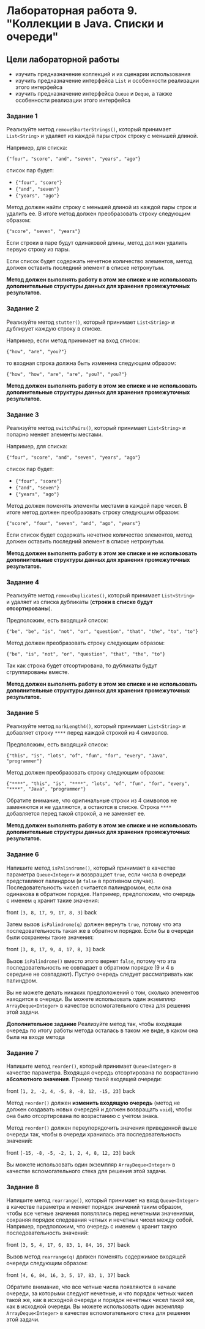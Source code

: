 # Лабораторная работа 9. "Коллекции в Java. Списки и очереди"

## Цели лабораторной работы

- изучить предназначение коллекций и их сценарии использования
- изучить предназначение интерфейса `List` и особенности реализации этого интерфейса
- изучить предназначение интерфейса `Queue` и `Deque`, а также особенности реализации этого интерфейса

### Задание 1

Реализуйте метод `removeShorterStrings()`, который принимает `List<String>` и удаляет из каждой пары строк строку с меньшей длиной.

Например, для списка:

`{"four", "score", "and", "seven", "years", "ago"}`

список пар будет:

- `{"four", "score"}`
- `{"and", "seven"}`
- `{"years", "ago"}`

Метод должен найти строку с меньшей длиной из каждой пары строк и удалить ее. В итоге метод должен преобразовать строку следующим образом:

`{"score", "seven", "years"}`

Если строки в паре будут одинаковой длины, метод должен удалить первую строку из пары.

Если список будет содержать нечетное количество элементов, метод должен оставить последний элемент в списке нетронутым.

**Метод должен выполнять работу в этом же списке и не использовать дополнительные структуры данных для хранения промежуточных результатов.**

### Задание 2

Реализуйте метод `stutter()`, который принимает `List<String>` и дублирует каждую строку в списке.

Например, если метод принимает на вход список:

`{"how", "are", "you?"}`

то входная строка должна быть изменена следующим образом:

`{"how", "how", "are", "are", "you?", "you?"}`

**Метод должен выполнять работу в этом же списке и не использовать дополнительные структуры данных для хранения промежуточных результатов.**

### Задание 3

Реализуйте метод `switchPairs()`, который принимает `List<String>` и попарно меняет элементы местами.

Например, для списка:

`{"four", "score", "and", "seven", "years", "ago"}`

список пар будет:

- `{"four", "score"}`
- `{"and", "seven"}`
- `{"years", "ago"}`

Метод должен поменять элементы местами в каждой паре чисел. В итоге метод должен преобразовать строку следующим образом:

`{"score", "four", "seven", "and", "ago", "years"}`

Если список будет содержать нечетное количество элементов, метод должен оставить последний элемент в списке нетронутым.

**Метод должен выполнять работу в этом же списке и не использовать дополнительные структуры данных для хранения промежуточных результатов.**

### Задание 4

Реализуйте метод `removeDuplicates()`, который принимает `List<String>` и удаляет из списка дубликаты (**строки в списке будут отсортированы**).

Предположим, есть входящий список:

`{"be", "be", "is", "not", "or", "question", "that", "the", "to", "to"}`

Метод должен преобразовать строку следующим образом:

`{"be", "is", "not", "or", "question", "that", "the", "to"}`

Так как строка будет отсортирована, то дубликаты будут сгруппированы вместе.

**Метод должен выполнять работу в этом же списке и не использовать дополнительные структуры данных для хранения промежуточных результатов.**

### Задание 5

Реализуйте метод `markLength4()`, который принимает `List<String>` и добавляет строку `****` перед каждой строкой из 4 символов.

Предположим, есть входящий список:

`{"this", "is", "lots", "of", "fun", "for", "every", "Java", "programmer"}`

Метод должен преобразовать строку следующим образом:

`{"****", "this", "is", "****", "lots", "of", "fun", "for", "every", "****", "Java", "programmer"}`

Обратите внимание, что оригинальные строки из 4 символов не заменяются и не удаляются, а остаются в списке. Строка `****` добавляется перед такой строкой, а не заменяет ее.

**Метод должен выполнять работу в этом же списке и не использовать дополнительные структуры данных для хранения промежуточных результатов.**

### Задание 6

Напишите метод `isPalindrome()`, который принимает в качестве параметра `Queue<Integer>` и возвращает `true`, если числа в очереди представляют палиндром (и `false` в противном случае). Последовательность чисел считается палиндромом, если она одинакова в обратном порядке. Например, предположим, что очередь с именем `q` хранит такие значения:

front `[3, 8, 17, 9, 17, 8, 3]` back

Затем вызов `isPalindrome(q)` должен вернуть `true`, потому что эта последовательность такая же в обратном порядке. Если бы в очереди были сохранены такие значения:

front `[3, 8, 17, 9, 4, 17, 8, 3]` back

Вызов `isPalindrome()` вместо этого вернет `false`, потому что эта последовательность не совпадает в обратном порядке (9 и 4 в середине не совпадают). Пустую очередь следует рассматривать как палиндром.

Вы не можете делать никаких предположений о том, сколько элементов находится в очереди. Вы можете использовать один экземпляр `ArrayDeque<Integer>` в качестве вспомогательного стека для решения этой задачи.

**Дополнительное задание** Реализуйте метод так, чтобы входящая очередь по итогу работы метода осталась в таком же виде, в каком она была на входе метода

### Задание 7

Напишите метод `reorder()`, который принимает `Queue<Integer>` в качестве параметра. Входящая очередь отсортирована по возрастанию **абсолютного значения**. Пример такой входящей очереди:

front `[1, 2, -2, 4, -5, 8, -8, 12, -15, 23]` back

Метод `reorder()` должен **изменить входящую очередь** (метод не должен создавать новых очередей и должен возвращать `void`), чтобы она было отсортирована по возрастанию с учетом знака.

Метод `reorder()` должен переупорядочить значения приведенной выше очереди так, чтобы в очереди хранилась эта последовательность значений:

front `[-15, -8, -5, -2, 1, 2, 4, 8, 12, 23]` back

Вы можете использовать один экземпляр `ArrayDeque<Integer>` в качестве вспомогательного стека для решения этой задачи.

### Задание 8

Напишите метод `rearrange()`, который принимает на вход `Queue<Integer>` в качестве параметра и меняет порядок значений таким образом, чтобы все четные значения появлялись перед нечетными значениями, сохраняя порядок следования четных и нечетных чисел между собой. Например, предположим, что очередь с именем `q` хранит такую последовательность значений:

front `[3, 5, 4, 17, 6, 83, 1, 84, 16, 37]` back

Вызов метод `rearrange(q)` должен поменять содержимое входящей очереди следующим образом:

front `[4, 6, 84, 16, 3, 5, 17, 83, 1, 37]` back

Обратите внимание, что все четные числа появляются в начале очереди, за которыми следуют нечетные, и что порядок четных чисел такой же, как в исходной очереди и порядок нечетных чисел такой же, как в исходной очереди. Вы можете использовать один экземпляр `ArrayDeque<Integer>` в качестве вспомогательного стека для решения этой задачи.
